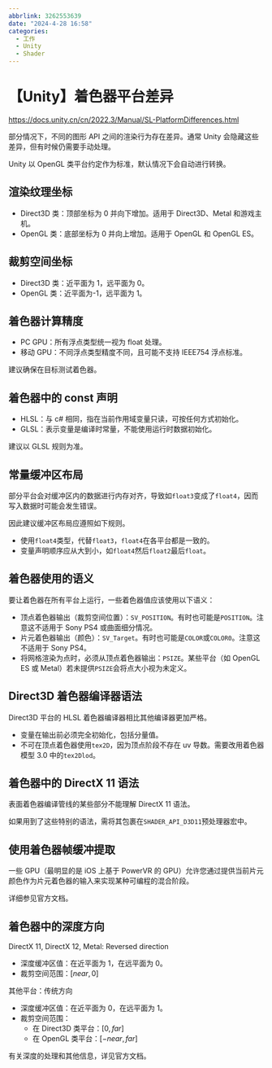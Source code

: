 ```yaml
---
abbrlink: 3262553639
date: "2024-4-28 16:58"
categories:
  - 工作
  - Unity
  - Shader
---
```

# 【Unity】着色器平台差异

https://docs.unity.cn/cn/2022.3/Manual/SL-PlatformDifferences.html

部分情况下，不同的图形 API 之间的渲染行为存在差异。通常 Unity 会隐藏这些差异，但有时候仍需要手动处理。

Unity 以 OpenGL 类平台约定作为标准，默认情况下会自动进行转换。

## 渲染纹理坐标

- Direct3D 类：顶部坐标为 0 并向下增加。适用于 Direct3D、Metal 和游戏主机。
- OpenGL 类：底部坐标为 0 并向上增加。适用于 OpenGL 和 OpenGL ES。

## 裁剪空间坐标

- Direct3D 类：近平面为 1，远平面为 0。
- OpenGL 类：近平面为-1，远平面为 1。

## 着色器计算精度

- PC GPU：所有浮点类型统一视为 float 处理。
- 移动 GPU：不同浮点类型精度不同，且可能不支持 IEEE754 浮点标准。

建议确保在目标测试着色器。

## 着色器中的 const 声明

- HLSL：与 c# 相同，指在当前作用域变量只读，可按任何方式初始化。
- GLSL：表示变量是编译时常量，不能使用运行时数据初始化。

建议以 GLSL 规则为准。

## 常量缓冲区布局

部分平台会对缓冲区内的数据进行内存对齐，导致如`float3`变成了`float4`，因而写入数据时可能会发生错误。

因此建议缓冲区布局应遵照如下规则。

- 使用`float4`类型，代替`float3`，`float4`在各平台都是一致的。
- 变量声明顺序应从大到小，如`float4`然后`float2`最后`float`。

## 着色器使用的语义

要让着色器在所有平台上运行，一些着色器值应该使用以下语义：

- 顶点着色器输出（裁剪空间位置）：`SV_POSITION`。有时也可能是`POSITION`。注意这不适用于 Sony PS4 或曲面细分情况。
- 片元着色器输出（颜色）：`SV_Target`。有时也可能是`COLOR`或`COLOR0`。注意这不适用于 Sony PS4。
- 将网格渲染为点时，必须从顶点着色器输出：`PSIZE`。某些平台（如 OpenGL ES 或 Metal）若未提供`PSIZE`会将点大小视为未定义。

## Direct3D 着色器编译器语法

Direct3D 平台的 HLSL 着色器编译器相比其他编译器更加严格。

- 变量在输出前必须完全初始化，包括分量值。
- 不可在顶点着色器使用`tex2D`，因为顶点阶段不存在 uv 导数。需要改用着色器模型 3.0 中的`tex2Dlod`。

## 着色器中的 DirectX 11 语法

表面着色器编译管线的某些部分不能理解 DirectX 11 语法。

如果用到了这些特别的语法，需将其包裹在`SHADER_API_D3D11`预处理器宏中。

## 使用着色器帧缓冲提取

一些 GPU（最明显的是 iOS 上基于 PowerVR 的 GPU）允许您通过提供当前片元颜色作为片元着色器的输入来实现某种可编程的混合阶段。

详细参见官方文档。

## 着色器中的深度方向

DirectX 11, DirectX 12, Metal: Reversed direction

- 深度缓冲区值：在近平面为 1，在远平面为 0。
- 裁剪空间范围：$[near,0]$

其他平台：传统方向

- 深度缓冲区值：在近平面为 0，在远平面为 1。
- 裁剪空间范围：
  - 在 Direct3D 类平台：$[0,far]$
  - 在 OpenGL 类平台：$[-near,far]$

有关深度的处理和其他信息，详见官方文档。
